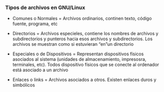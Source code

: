 ### Tipos de archivos en GNU/Linux

- Comunes o Normales = Archivos ordinarios, continen texto, código fuente, programa, etc

- Directorios = Archivos especieles, contiene los nombres de archivos y subdirectorios y punteros hacia esos archivos y subdirectorios. Los archivos se muestran como si estuvieran “en”un directorio

- Especiales o de Dispositivos = Representan dispositivos físicos asociados al sistema (unidades de almacenamiento, impresosra, terminales, etc). Todos dispositivo físicos que se conecte al ordenador está asociado a un archivo

- Enlaces o links = Archivos asociados a otros. Existen enlaces duros y simbólicos
